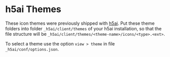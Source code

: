 # h5ai Themes

These icon themes were previously shipped with [h5ai](https://github.com/lrsjng/h5ai).
Put these theme folders into folder `_h5ai/client/themes` of your h5ai installation,
so that the file structure will be `_h5ai/client/themes/<theme-name>/icons/<type>.<ext>`.

To select a theme use the option `view > theme` in file `_h5ai/conf/options.json`.
